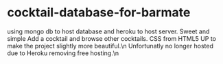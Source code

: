 # cocktail-database-for-barmate
using mongo db to host database and heroku to host server.
Sweet and simple
Add a cocktail and browse other cocktails. CSS from HTML5 UP to make the project slightly more beautiful.\n
Unfortunatly no longer hosted due to Heroku removing free hosting.\n
